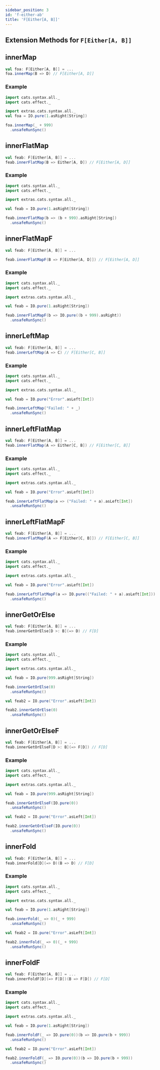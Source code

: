 ```yaml
---
sidebar_position: 3
id: 'f-either-ab'
title: 'F[Either[A, B]]'
---
```


## Extension Methods for `F[Either[A, B]]`

## innerMap

```scala
val foa: F[Either[A, B]] = ...
foa.innerMap(B => D) // F[Either[A, D]]
```

### Example
```scala mdoc:reset-object:height=4
import cats.syntax.all._
import cats.effect._

import extras.cats.syntax.all._
val foa = IO.pure(1.asRight[String])

foa.innerMap(_ + 999)
  .unsafeRunSync()
```


## innerFlatMap
```scala
val feab: F[Either[A, B]] = ...
feab.innerFlatMap(B => Either[A, D]) // F[Either[A, D]]
```

### Example
```scala mdoc:reset-object:height=4
import cats.syntax.all._
import cats.effect._

import extras.cats.syntax.all._

val feab = IO.pure(1.asRight[String])

feab.innerFlatMap(b => (b + 999).asRight[String])
  .unsafeRunSync()
```

## innerFlatMapF
```scala
val feab: F[Either[A, B]] = ...

feab.innerFlatMapF(B => F[Either[A, D]]) // F[Either[A, D]]
```

### Example
```scala mdoc:reset-object:height=4
import cats.syntax.all._
import cats.effect._

import extras.cats.syntax.all._

val feab = IO.pure(1.asRight[String])

feab.innerFlatMapF(b => IO.pure((b + 999).asRight))
  .unsafeRunSync()
```


## innerLeftMap
```scala
val feab: F[Either[A, B]] = ...
feab.innerLeftMap(A => C) // F[Either[C, B]]
```

### Example
```scala mdoc:reset-object:height=4
import cats.syntax.all._
import cats.effect._

import extras.cats.syntax.all._

val feab = IO.pure("Error".asLeft[Int])

feab.innerLeftMap("Failed: " + _)
  .unsafeRunSync()
```

## innerLeftFlatMap
```scala
val feab: F[Either[A, B]] = ...
feab.innerFlatMap(A => Either[C, B]) // F[Either[C, B]]
```

### Example
```scala mdoc:reset-object:height=4
import cats.syntax.all._
import cats.effect._

import extras.cats.syntax.all._

val feab = IO.pure("Error".asLeft[Int])

feab.innerLeftFlatMap(a => ("Failed: " + a).asLeft[Int])
  .unsafeRunSync()
```

## innerLeftFlatMapF
```scala
val feab: F[Either[A, B]] = ...
feab.innerFlatMapF(A => F[Either[C, B]]) // F[Either[C, B]]
```

### Example
```scala mdoc:reset-object:height=4
import cats.syntax.all._
import cats.effect._

import extras.cats.syntax.all._

val feab = IO.pure("Error".asLeft[Int])

feab.innerLeftFlatMapF(a => IO.pure(("Failed: " + a).asLeft[Int]))
  .unsafeRunSync()
```


## innerGetOrElse
```scala
val feab: F[Either[A, B]] = ...
feab.innerGetOrElse[D >: B](=> D) // F[D]
```

### Example
```scala mdoc:reset-object:height=4
import cats.syntax.all._
import cats.effect._

import extras.cats.syntax.all._

val feab = IO.pure(999.asRight[String])

feab.innerGetOrElse(0)
  .unsafeRunSync()

val feab2 = IO.pure("Error".asLeft[Int])

feab2.innerGetOrElse(0)
  .unsafeRunSync()
```

## innerGetOrElseF
```scala
val feab: F[Either[A, B]] = ...
feab.innerGetOrElseF[D >: B](=> F[D]) // F[D]
```

### Example
```scala mdoc:reset-object:height=4
import cats.syntax.all._
import cats.effect._

import extras.cats.syntax.all._

val feab = IO.pure(999.asRight[String])

feab.innerGetOrElseF(IO.pure(0))
  .unsafeRunSync()

val feab2 = IO.pure("Error".asLeft[Int])

feab2.innerGetOrElseF(IO.pure(0))
  .unsafeRunSync()
```

## innerFold
```scala
val feab: F[Either[A, B]] = ...
feab.innerFold[D](=> D)(B => D) // F[D]
```

### Example
```scala mdoc:reset-object:height=4
import cats.syntax.all._
import cats.effect._

import extras.cats.syntax.all._

val feab = IO.pure(1.asRight[String])

feab.innerFold(_ => 0)(_ + 999)
  .unsafeRunSync()

val feab2 = IO.pure("Error".asLeft[Int])

feab2.innerFold(_ => 0)(_ + 999)
  .unsafeRunSync()
```

## innerFoldF
```scala
val feab: F[Either[A, B]] = ...
feab.innerFoldF[D](=> F[D])(B => F[D]) // F[D]
```

### Example
```scala mdoc:reset-object:height=4
import cats.syntax.all._
import cats.effect._

import extras.cats.syntax.all._

val feab = IO.pure(1.asRight[String])

feab.innerFoldF(_ => IO.pure(0))(b => IO.pure(b + 999))
  .unsafeRunSync()

val feab2 = IO.pure("Error".asLeft[Int])

feab2.innerFoldF(_ => IO.pure(0))(b => IO.pure(b + 999))
  .unsafeRunSync()
```
